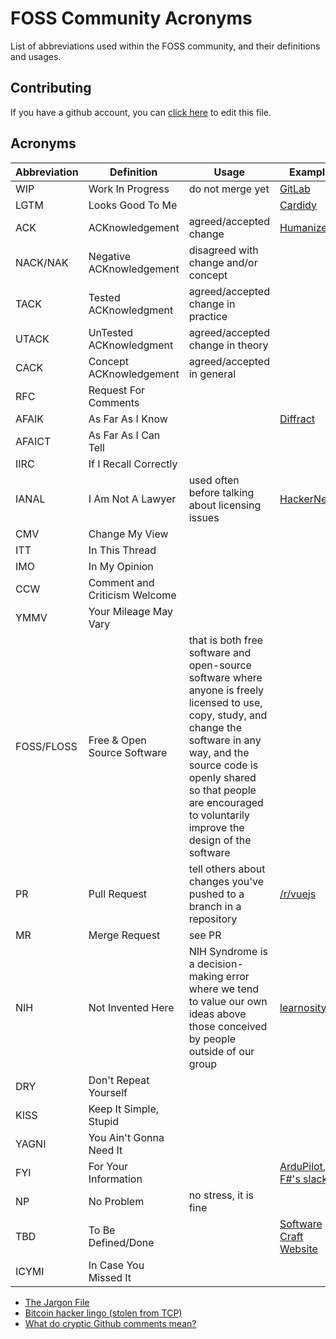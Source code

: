 # FOSS Community Acronyms

List of abbreviations used within the FOSS community, and their definitions and usages.

## Contributing

If you have a github account, you can [click here](https://github.com/d-edge/foss-acronyms/edit/main/README.md) to edit this file.

## Acronyms


| Abbreviation | Definition               | Usage                                            | Example                                                                            |
|--------------|--------------------------|--------------------------------------------------|------------------------------------------------------------------------------------|
| WIP          | Work In Progress         | do not merge yet                                 | [GitLab](https://about.gitlab.com/blog/2016/01/08/feature-highlight-wip/) |
| LGTM         | Looks Good To Me         |                                                  | [Cardidy](https://github.com/d-edge/Cardidy/pull/57#pullrequestreview-791829899)   |
| ACK          | ACKnowledgement          | agreed/accepted change                           | [Humanizer](https://github.com/Humanizr/Humanizer/pull/1134#discussion_r737686977) |
| NACK/NAK     | Negative ACKnowledgement | disagreed with change and/or concept             |                                                                                    |
| TACK         | Tested ACKnowledgment    | agreed/accepted change in practice               |                                                                                    |
| UTACK        | UnTested ACKnowledgment  | agreed/accepted change in theory                 |                                                                                    |
| CACK         | Concept ACKnowledgement  | agreed/accepted in general                       |                                                                                    |
| RFC          | Request For Comments     |                                                  |                                                                                    |
| AFAIK        | As Far As I Know         |                                                  | [Diffract](https://github.com/d-edge/Diffract/issues/1#issuecomment-946781621)    |
| AFAICT       | As Far As I Can Tell     |                                                  |                                                                                    |
| IIRC         | If I Recall Correctly    |                                                  |                                                                                    |
| IANAL        | I Am Not A Lawyer        | used often before talking about licensing issues | [HackerNews](https://news.ycombinator.com/item?id=29080575) |
| CMV          | Change My View           |                                                  |                                                                                    |
| ITT          | In This Thread           |                                                  |                                                                                    |
| IMO          | In My Opinion            |                                                  |                                                                                    |
| CCW          | Comment and Criticism Welcome | | 
| YMMV | Your Mileage May Vary | |
| FOSS/FLOSS | Free & Open Source Software | that is both free software and open-source software where anyone is freely licensed to use, copy, study, and change the software in any way, and the source code is openly shared so that people are encouraged to voluntarily improve the design of the software | |
| PR | Pull Request | tell others about changes you've pushed to a branch in a repository | [/r/vuejs](https://www.reddit.com/r/vuejs/comments/qh5oeu/the_vuejs_framework_repository_summary/hic9siz/) |
| MR | Merge Request | see PR | |
| NIH | Not Invented Here |  NIH Syndrome is a decision-making error where we tend to value our own ideas above those conceived by people outside of our group | [learnosity](https://learnosity.com/not-invented-here-syndrome-explained/) |
| DRY | Don't Repeat Yourself | | |
| KISS | Keep It Simple, Stupid | | |
| YAGNI | You Ain't Gonna Need It | | |
| FYI | For Your Information | | [ArduPilot](https://github.com/ArduPilot/MissionPlanner/issues/2216), [F#'s slack](https://fsharp.slack.com/archives/C1JH32U5D/p1635256259002400)
| NP | No Problem | no stress, it is fine | |
| TBD | To Be Defined/Done | | [Software Craft Website](https://github.com/softwarecrafters/website/blob/0a3a1c5b303c3361dccd985cd25348fde06b84c5/README.md?plain=1#L66) |
| ICYMI | In Case You Missed It | | |

- [The Jargon File](http://www.catb.org/jargon/html/index.html)
- [Bitcoin hacker lingo (stolen from TCP)](https://nitter.vxempire.xyz/jgarzik/status/601815506291531776)
- [What do cryptic Github comments mean?](https://www.freecodecamp.org/news/what-do-cryptic-github-comments-mean-9c1912bcc0a4/)
